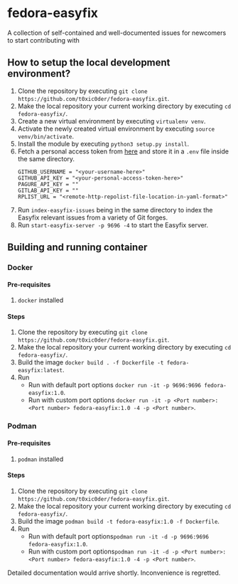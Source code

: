 # fedora-easyfix
A collection of self-contained and well-documented issues for newcomers to start contributing with

## How to setup the local development environment?

1. Clone the repository by executing `git clone https://github.com/t0xic0der/fedora-easyfix.git`.
2. Make the local repository your current working directory by executing `cd fedora-easyfix/`.
3. Create a new virtual environment by executing `virtualenv venv`.
4. Activate the newly created virtual environment by executing `source venv/bin/activate`.
5. Install the module by executing `python3 setup.py install`.
6. Fetch a personal access token from [here](https://github.com/settings/tokens) and store it in a `.env` file inside the same directory. 
   ```
   GITHUB_USERNAME = "<your-username-here>"
   GITHUB_API_KEY = "<your-personal-access-token-here>"
   PAGURE_API_KEY = ""
   GITLAB_API_KEY = ""
   RPLIST_URL = "<remote-http-repolist-file-location-in-yaml-format>"
   ```
7. Run `index-easyfix-issues` being in the same directory to index the Easyfix relevant issues from a variety of Git forges.
8. Run `start-easyfix-server -p 9696 -4` to start the Easyfix server.

## Building and running container

### Docker

#### Pre-requisites
1. `docker` installed

#### Steps
1. Clone the repository by executing `git clone https://github.com/t0xic0der/fedora-easyfix.git`.
2. Make the local repository your current working directory by executing `cd fedora-easyfix/`.
3. Build the image `docker build . -f Dockerfile -t fedora-easyfix:latest`.
4. Run
   - Run with default port options 
     `docker run -it -p 9696:9696 fedora-easyfix:1.0`.
   - Run with custom port options 
     `docker run -it -p <Port number>:<Port number> fedora-easyfix:1.0 -4 -p <Port number>`.

### Podman

#### Pre-requisites
1. `podman` installed

#### Steps
1. Clone the repository by executing `git clone https://github.com/t0xic0der/fedora-easyfix.git`.
2. Make the local repository your current working directory by executing `cd fedora-easyfix/`.
3. Build the image `podman build -t fedora-easyfix:1.0 -f Dockerfile`.
4. Run
   - Run with default port options`podman run -it -d -p 9696:9696 fedora-easyfix:1.0`.                                   
   - Run with custom port options`podman run -it -d -p <Port number>:<Port number> fedora-easyfix:1.0 -4 -p <Port number>`.


Detailed documentation would arrive shortly. Inconvenience is regretted.
